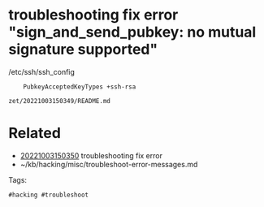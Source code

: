 # troubleshooting fix error "sign_and_send_pubkey: no mutual signature supported"
/etc/ssh/ssh_config
```
    PubkeyAcceptedKeyTypes +ssh-rsa
```

` zet/20221003150349/README.md `

# Related

- [20221003150350](/zet/20221003150350/README.md) troubleshooting fix error
- ~/kb/hacking/misc/troubleshoot-error-messages.md

Tags:

    #hacking #troubleshoot 

